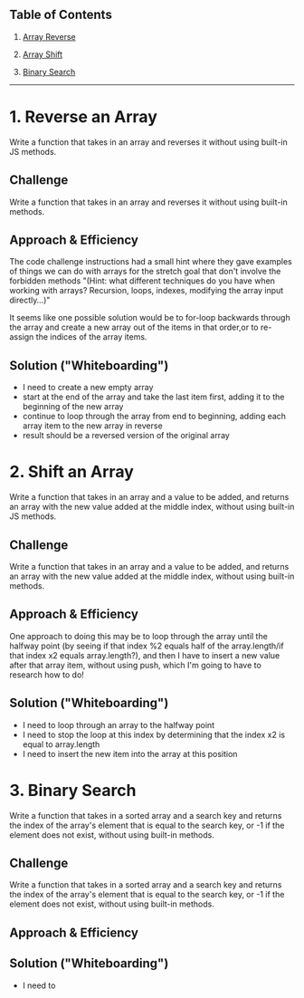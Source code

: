 ## Table of Contents

1. [Array Reverse](./Challenges/arrayReverse/array-reverse.js)

2. [Array Shift](./Challenges/arrayShift/array-shift.js)

3. [Binary Search](./Challenges/arrayBinarySearch/array-binary-search.js)

-----

# 1. Reverse an Array
Write a function that takes in an array and reverses it without using built-in JS methods.

## Challenge
Write a function that takes in an array and reverses it without using built-in methods.

## Approach & Efficiency
The code challenge instructions had a small hint where they gave examples of things we can do with arrays for the stretch goal that don't involve the forbidden methods "(Hint: what different techniques do you have when working with arrays? Recursion, loops, indexes, modifying the array input directly…)"

It seems like one possible solution would be to for-loop backwards through the array and create a new array out of the items in that order,or to re-assign the indices of the array items.

## Solution ("Whiteboarding")
- I need to create a new empty array
- start at the end of the array and take the last item first, adding it to the beginning of the new array
- continue to loop through the array from end to beginning, adding each array item to the new array in reverse
- result should be a reversed version of the original array



# 2. Shift an Array
Write a function that takes in an array and a value to be added, and returns an array with the new value added at the middle index, without using built-in JS methods.

## Challenge
Write a function that takes in an array and a value to be added, and returns an array with the new value added at the middle index, without using built-in methods.

## Approach & Efficiency
One approach to doing this may be to loop through the array until the halfway point (by seeing if that index %2 equals half of the array.length/if that index x2 equals array.length?), and then I have to insert a new value after that array item, without using push, which I'm going to have to research how to do!

## Solution ("Whiteboarding")
- I need to loop through an array to the halfway point
- I need to stop the loop at this index by determining that the index x2 is equal to array.length
- I need to insert the new item into the array at this position



# 3. Binary Search
Write a function that takes in a sorted array and a search key and returns the index of the array's element that is equal to the search key, or -1 if the element does not exist, without using built-in methods.

## Challenge
Write a function that takes in a sorted array and a search key and returns the index of the array's element that is equal to the search key, or -1 if the element does not exist, without using built-in methods.

## Approach & Efficiency


## Solution ("Whiteboarding")
- I need to 